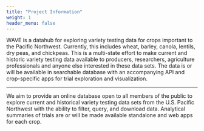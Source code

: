 ```yaml
---
title: "Project Information"
weight: 1
header_menu: false
---
```



WAVE is a datahub for exploring variety testing data for crops important to the Pacific Northwest. Currently, this includes wheat, barley, canola, lentils, dry peas, and chickpeas. This is a multi-state effort to make current and historic variety testing data available to producers, researchers, agriculture professionals and anyone else interested in these data sets. The data is or will be available in searchable database with an accompanying API and crop-specific apps for trial exploration and visualization.

----

We aim to provide an online database open to all members of the public to explore current and historical variety testing data sets from the U.S. Pacific Northwest with the ability to filter, query, and download data. Analytical summaries of trials are or will be made available standalone and web apps for each crop.
